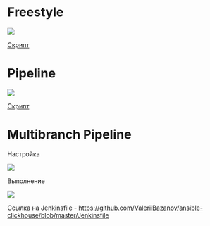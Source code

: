 # Freestyle

<image src="freestyle.png">

[Скрипт](./freestyle_job.txt)

# Pipeline

<image src="pipeline.png">

[Скрипт](./pipeline_job.txt)

# Multibranch Pipeline

Настройка

<image src="multibranch_setup.png">

Выполнение

<image src="multibranch.png">

Ссылка на Jenkinsfile - https://github.com/ValeriiBazanov/ansible-clickhouse/blob/master/Jenkinsfile